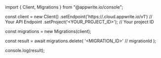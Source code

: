 import { Client, Migrations } from "@appwrite.io/console";

const client = new Client()
    .setEndpoint('https://<REGION>.cloud.appwrite.io/v1') // Your API Endpoint
    .setProject('<YOUR_PROJECT_ID>'); // Your project ID

const migrations = new Migrations(client);

const result = await migrations.delete(
    '<MIGRATION_ID>' // migrationId
);

console.log(result);
